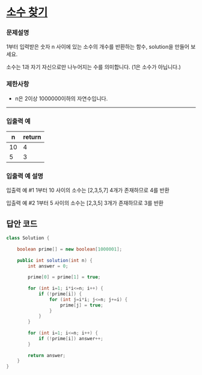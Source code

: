 # [소수 찾기](https://programmers.co.kr/learn/courses/30/lessons/12921)

### 문제설명
1부터 입력받은 숫자 n 사이에 있는 소수의 개수를 반환하는 함수, solution을 만들어 보세요.

소수는 1과 자기 자신으로만 나누어지는 수를 의미합니다.
(1은 소수가 아닙니다.)

### 제한사항
+ n은 2이상 1000000이하의 자연수입니다.

<hr>

### 입출력 예
|n|return|
|---|---|
|10|4|
|5|3|

### 입출력 예 설명

입출력 예 #1
1부터 10 사이의 소수는 [2,3,5,7] 4개가 존재하므로 4를 반환

입출력 예 #2
1부터 5 사이의 소수는 [2,3,5] 3개가 존재하므로 3를 반환

## 답안 코드
```java
class Solution {
    
    boolean prime[] = new boolean[1000001];
    
    public int solution(int n) {
        int answer = 0;
        
        prime[0] = prime[1] = true;
        
        for (int i=1; i*i<=n; i++) {
            if (!prime[i]) {
                for (int j=i*i; j<=n; j+=i) {
                    prime[j] = true;
                }
            }
        }
        
        for (int i=1; i<=n; i++) {
            if (!prime[i]) answer++;
        }
        
        return answer;
    }
}
```
